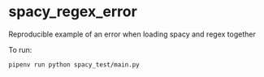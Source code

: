 # spacy_regex_error
Reproducible example of an error when loading spacy and regex together

To run:
```
pipenv run python spacy_test/main.py
```
